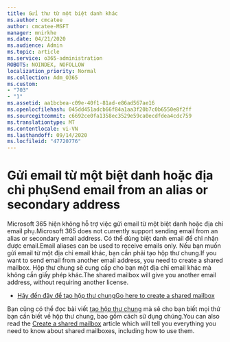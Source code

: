 ```yaml
---
title: Gửi thư từ một biệt danh khác
ms.author: cmcatee
author: cmcatee-MSFT
manager: mnirkhe
ms.date: 04/21/2020
ms.audience: Admin
ms.topic: article
ms.service: o365-administration
ROBOTS: NOINDEX, NOFOLLOW
localization_priority: Normal
ms.collection: Adm_O365
ms.custom:
- "703"
- "1"
ms.assetid: aa1bcbea-c09e-40f1-81ad-e86ad567ae16
ms.openlocfilehash: 045dd451adcb66f84a1aa3f20b7c0b6550e8f2ff
ms.sourcegitcommit: c6692ce0fa1358ec3529e59ca0ecdfdea4cdc759
ms.translationtype: MT
ms.contentlocale: vi-VN
ms.lasthandoff: 09/14/2020
ms.locfileid: "47720776"
---
```

# <a name="send-email-from-an-alias-or-secondary-address"></a><span data-ttu-id="1fbc9-102">Gửi email từ một biệt danh hoặc địa chỉ phụ</span><span class="sxs-lookup"><span data-stu-id="1fbc9-102">Send email from an alias or secondary address</span></span>

<span data-ttu-id="1fbc9-103">Microsoft 365 hiện không hỗ trợ việc gửi email từ một biệt danh hoặc địa chỉ email phụ.</span><span class="sxs-lookup"><span data-stu-id="1fbc9-103">Microsoft 365 does not currently support sending email from an alias or secondary email address.</span></span> <span data-ttu-id="1fbc9-104">Có thể dùng biệt danh email để chỉ nhận được email.</span><span class="sxs-lookup"><span data-stu-id="1fbc9-104">Email aliases can be used to receive emails only.</span></span> <span data-ttu-id="1fbc9-105">Nếu bạn muốn gửi email từ một địa chỉ email khác, bạn cần phải tạo hộp thư chung.</span><span class="sxs-lookup"><span data-stu-id="1fbc9-105">If you want to send email from another email address, you need to create a shared mailbox.</span></span> <span data-ttu-id="1fbc9-106">Hộp thư chung sẽ cung cấp cho bạn một địa chỉ email khác mà không cần giấy phép khác.</span><span class="sxs-lookup"><span data-stu-id="1fbc9-106">The shared mailbox will give you another email address, without requiring another license.</span></span>
  
- [<span data-ttu-id="1fbc9-107">Hãy đến đây để tạo hộp thư chung</span><span class="sxs-lookup"><span data-stu-id="1fbc9-107">Go here to create a shared mailbox</span></span>](https://portal.office.com/AdminPortal/Home#/AssistedGuide/addemailoptions)

<span data-ttu-id="1fbc9-108">Bạn cũng có thể đọc bài viết [tạo hộp thư chung](https://docs.microsoft.com/microsoft-365/admin/email/create-a-shared-mailbox) mà sẽ cho bạn biết mọi thứ bạn cần biết về hộp thư chung, bao gồm cách sử dụng chúng.</span><span class="sxs-lookup"><span data-stu-id="1fbc9-108">You can also read the [Create a shared mailbox](https://docs.microsoft.com/microsoft-365/admin/email/create-a-shared-mailbox) article which will tell you everything you need to know about shared mailboxes, including how to use them.</span></span>
